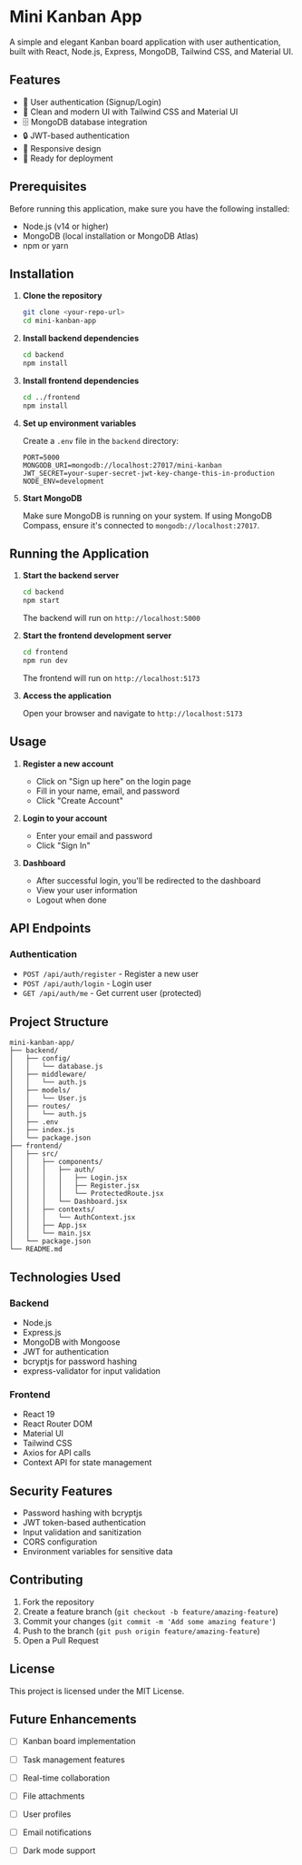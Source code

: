 # Mini Kanban App

A simple and elegant Kanban board application with user authentication, built with React, Node.js, Express, MongoDB, Tailwind CSS, and Material UI.

## Features

- 🔐 User authentication (Signup/Login)
- 🎨 Clean and modern UI with Tailwind CSS and Material UI
- 🗄️ MongoDB database integration
- 🔒 JWT-based authentication
- 📱 Responsive design
- 🚀 Ready for deployment

## Prerequisites

Before running this application, make sure you have the following installed:

- Node.js (v14 or higher)
- MongoDB (local installation or MongoDB Atlas)
- npm or yarn

## Installation

1. **Clone the repository**

   ```bash
   git clone <your-repo-url>
   cd mini-kanban-app
   ```

2. **Install backend dependencies**

   ```bash
   cd backend
   npm install
   ```

3. **Install frontend dependencies**

   ```bash
   cd ../frontend
   npm install
   ```

4. **Set up environment variables**

   Create a `.env` file in the `backend` directory:

   ```env
   PORT=5000
   MONGODB_URI=mongodb://localhost:27017/mini-kanban
   JWT_SECRET=your-super-secret-jwt-key-change-this-in-production
   NODE_ENV=development
   ```

5. **Start MongoDB**

   Make sure MongoDB is running on your system. If using MongoDB Compass, ensure it's connected to `mongodb://localhost:27017`.

## Running the Application

1. **Start the backend server**

   ```bash
   cd backend
   npm start
   ```

   The backend will run on `http://localhost:5000`

2. **Start the frontend development server**

   ```bash
   cd frontend
   npm run dev
   ```

   The frontend will run on `http://localhost:5173`

3. **Access the application**

   Open your browser and navigate to `http://localhost:5173`

## Usage

1. **Register a new account**

   - Click on "Sign up here" on the login page
   - Fill in your name, email, and password
   - Click "Create Account"

2. **Login to your account**

   - Enter your email and password
   - Click "Sign In"

3. **Dashboard**
   - After successful login, you'll be redirected to the dashboard
   - View your user information
   - Logout when done

## API Endpoints

### Authentication

- `POST /api/auth/register` - Register a new user
- `POST /api/auth/login` - Login user
- `GET /api/auth/me` - Get current user (protected)

## Project Structure

```
mini-kanban-app/
├── backend/
│   ├── config/
│   │   └── database.js
│   ├── middleware/
│   │   └── auth.js
│   ├── models/
│   │   └── User.js
│   ├── routes/
│   │   └── auth.js
│   ├── .env
│   ├── index.js
│   └── package.json
├── frontend/
│   ├── src/
│   │   ├── components/
│   │   │   ├── auth/
│   │   │   │   ├── Login.jsx
│   │   │   │   ├── Register.jsx
│   │   │   │   └── ProtectedRoute.jsx
│   │   │   └── Dashboard.jsx
│   │   ├── contexts/
│   │   │   └── AuthContext.jsx
│   │   ├── App.jsx
│   │   └── main.jsx
│   └── package.json
└── README.md
```

## Technologies Used

### Backend

- Node.js
- Express.js
- MongoDB with Mongoose
- JWT for authentication
- bcryptjs for password hashing
- express-validator for input validation

### Frontend

- React 19
- React Router DOM
- Material UI
- Tailwind CSS
- Axios for API calls
- Context API for state management

## Security Features

- Password hashing with bcryptjs
- JWT token-based authentication
- Input validation and sanitization
- CORS configuration
- Environment variables for sensitive data

## Contributing

1. Fork the repository
2. Create a feature branch (`git checkout -b feature/amazing-feature`)
3. Commit your changes (`git commit -m 'Add some amazing feature'`)
4. Push to the branch (`git push origin feature/amazing-feature`)
5. Open a Pull Request

## License

This project is licensed under the MIT License.

## Future Enhancements

- [ ] Kanban board implementation
- [ ] Task management features
- [ ] Real-time collaboration
- [ ] File attachments
- [ ] User profiles
- [ ] Email notifications
- [ ] Dark mode support

